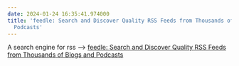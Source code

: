 ```yaml
---
date: 2024-01-24 16:35:41.974000
title: 'feedle: Search and Discover Quality RSS Feeds from Thousands of Blogs and
  Podcasts'
---
```


A search engine for rss --> [feedle: Search and Discover Quality RSS Feeds from Thousands of Blogs and Podcasts](https://feedle.world/)